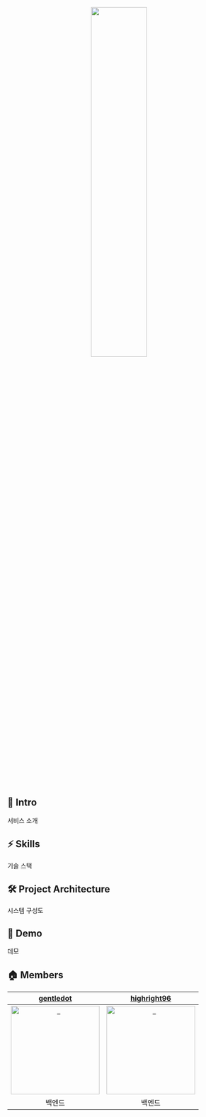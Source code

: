 <p align="center">
  <img src="https://user-images.githubusercontent.com/55661631/145812918-77ca9ff1-d682-4514-940c-48bf547b594c.png" width="50%" height="45%"></a>
</p>

## 🚀 Intro

서비스 소개

## ⚡️ Skills

기술 스택

## 🛠 Project Architecture

시스템 구성도

## 🎥 Demo

데모

## 🏠 Members

|            [gentledot](https://github.com/GentleDot)             |            [highright96](https://github.com/highright96)             |  
| :----------------------------------------------------------: | :----------------------------------------------------------: 
| <img src="https://user-images.githubusercontent.com/55661631/145813189-67f4b845-a9f7-490e-837b-5f7997305f27.png" width=200px alt="_"/> | <img src="https://user-images.githubusercontent.com/55661631/141674899-d7496769-6736-47ee-a0cc-2c631520790a.jpg" width=200px alt="_"/>
|                         백엔드                         |                        백엔드                         |  

